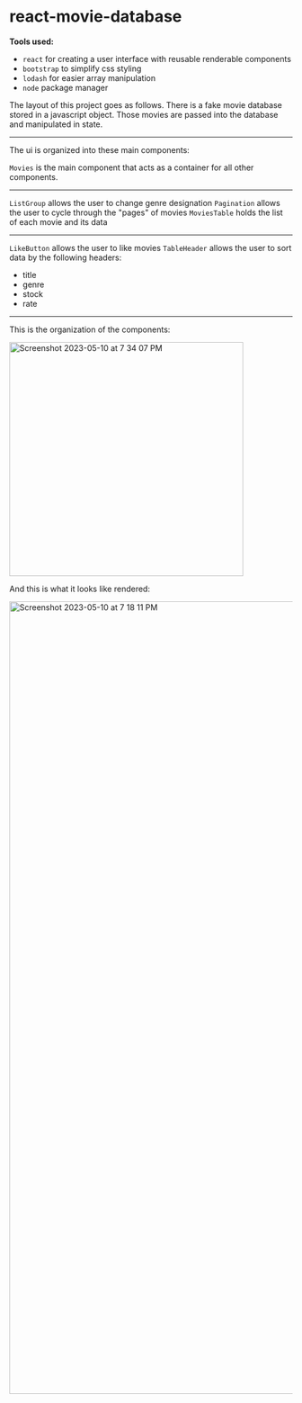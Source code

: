# react-movie-database


**Tools used:**
* `react` for creating a user interface with reusable renderable components
* `bootstrap` to simplify css styling
* `lodash` for easier array manipulation
* `node` package manager

The layout of this project goes as follows. There is a fake movie database stored in a javascript object. Those movies are passed into the database and manipulated in state. 

---

The ui is organized into these main components:

`Movies` is the main component that acts as a container for all other components. 

---

`ListGroup` allows the user to change genre designation
`Pagination` allows the user to cycle through the "pages" of movies
`MoviesTable` holds the list of each movie and its data

---

`LikeButton` allows the user to like movies
`TableHeader` allows the user to sort data by the following headers:
* title
* genre
* stock
* rate

---

This is the organization of the components:

<img width="416" alt="Screenshot 2023-05-10 at 7 34 07 PM" src="https://github.com/mfkimbell/react-movie-database/assets/107063397/a9baa6c8-43ff-4eb9-a688-89831f24e176">

And this is what it looks like rendered:

<img width="1409" alt="Screenshot 2023-05-10 at 7 18 11 PM" src="https://github.com/mfkimbell/react-movie-database/assets/107063397/0803110d-7eee-49fc-a03a-7f0b36852989">
